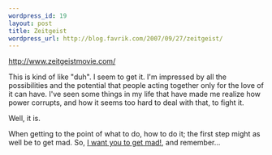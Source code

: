 ```yaml
--- 
wordpress_id: 19
layout: post
title: Zeitgeist
wordpress_url: http://blog.favrik.com/2007/09/27/zeitgeist/
---
```

<a href="http://www.zeitgeistmovie.com/">http://www.zeitgeistmovie.com/</a>

This is kind of like "duh". I seem to get it. I'm impressed by all the possibilities and the potential that people acting together only for the love of it can have.   I've seen some things in my life that have made me realize how power corrupts, and how it seems too hard to deal with that, to fight it. 

Well, it is.

When getting to the point of what to do, how to do it; the first step might as well be to get mad.  So, <a href="http://www.americanrhetoric.com/MovieSpeeches/moviespeechnetwork2.html">I want you to get mad!</a>, and remember...
